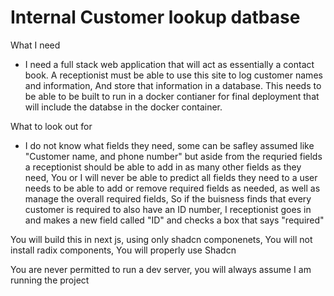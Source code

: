 # Internal Customer lookup datbase

What I need 

- I need a full stack web application that will act as essentially a contact book. A receptionist must be able to use this site to log customer names and information, And store that information in a database. This needs to be able to be built to run in a docker contianer for final deployment that will include the databse in the docker container. 

What to look out for 
- I do not know what fields they need, some can be safley assumed like "Customer name, and phone number" but aside from the requried fields a receptionist should be able to add in as many other fields as they need, You or I will never be able to predict all fields they need to a user needs to be able to add or remove required fields as needed, as well as manage the overall required fields, So if the buisness finds that every customer is required to also have an ID number, I receptionist goes in and makes a new field called "ID" and checks a box that says "required" 


You will build this in next js, using only shadcn componenets, You will not install radix components, You will properly use Shadcn

You are never permitted to run a dev server, you will always assume I am running the project

